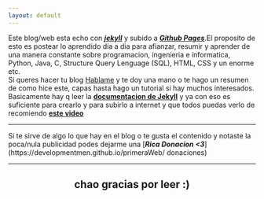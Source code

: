 ```yaml
---
layout: default
---
```

Este blog/web esta echo con [<b><em>jekyll</em></b>](https://jekyllrb.com/) y subido a [<b><em>Github Pages</em></b>]().El proposito de esto es postear lo aprendido dia a dia para afianzar, resumir y aprender de una manera constante sobre programacion, ingenieria e informatica, Python, Java, C, Structure Query Lenguage (SQL), HTML, CSS y un enorme etc.
<br>
Si queres hacer tu blog [Hablame]({{site.contact}}) y te doy una mano o te hago un resumen de como hice este, capas hasta hago un tutorial si hay muchos interesados. Basicamente hay q leer la [<b>documentacion de Jekyll</b>](https://jekyllrb.com/docs/) y ya con eso es suficiente para crearlo y para subirlo a internet y que todos puedas verlo de recomiendo [<b>este video</b>](https://www.youtube.com/watch?v=fqFjuX4VZmU&list=PLLAZ4kZ9dFpOPV5C5Ay0pHaa0RJFhcmcB&index=19)
<hr>
Si te sirve de algo lo que hay en el blog o te gusta el contenido y notaste la poca/nula publicidad 
podes dejarme una [<b><em>Rica Donacion <3</em></b>](https://developmentmen.github.io/primeraWeb/
donaciones)
<hr>
<h2 style="text-align: center;">chao gracias por leer :)</h2>